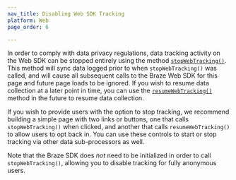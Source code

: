 ```yaml
---
nav_title: Disabling Web SDK Tracking
platform: Web
page_order: 6

---
```


In order to comply with data privacy regulations, data tracking activity on the Web SDK can be stopped entirely using the method [`stopWebTracking()`](https://js.appboycdn.com/web-sdk/latest/doc/module-appboy.html#.stopWebTracking). This method will sync data logged prior to when `stopWebTracking()` was called, and will cause all subsequent calls to the Braze Web SDK for this page and future page loads to be ignored. If you wish to resume data collection at a later point in time, you can use the [`resumeWebTracking()`](https://js.appboycdn.com/web-sdk/latest/doc/module-appboy.html#.resumeWebTracking) method in the future to resume data collection.

If you wish to provide users with the option to stop tracking, we recommend building a simple page with two links or buttons, one that calls `stopWebTracking()` when clicked, and another that calls `resumeWebTracking()` to allow users to opt back in. You can use these controls to start or stop tracking via other data sub-processors as well. 

Note that the Braze SDK does _not_ need to be initialized in order to call `stopWebTracking()`, allowing you to disable tracking for fully anonymous users.
